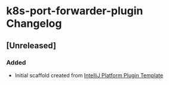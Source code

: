 <!-- Keep a Changelog guide -> https://keepachangelog.com -->

# k8s-port-forwarder-plugin Changelog

## [Unreleased]
### Added
- Initial scaffold created from [IntelliJ Platform Plugin Template](https://github.com/JetBrains/intellij-platform-plugin-template)
